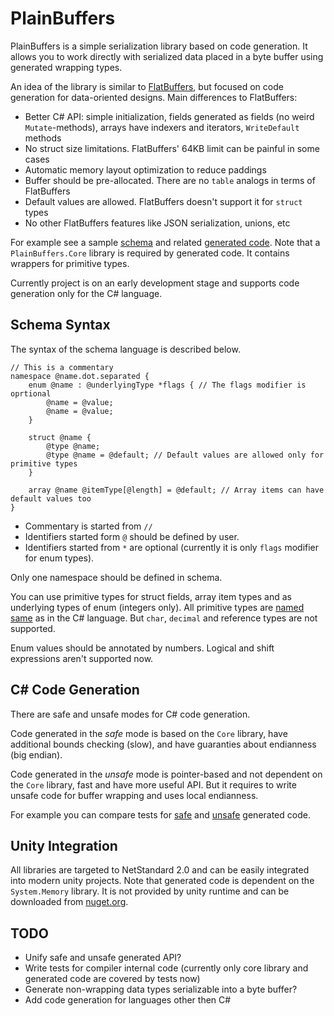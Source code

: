 # PlainBuffers

PlainBuffers is a simple serialization library based on code generation.
It allows you to work directly with serialized data placed in a byte buffer using generated wrapping types.

An idea of the library is similar to [FlatBuffers](https://github.com/google/flatbuffers),
but focused on code generation for data-oriented designs.
Main differences to FlatBuffers:
- Better C# API: simple initialization, fields generated as fields (no weird `Mutate`-methods),
arrays have indexers and iterators, `WriteDefault` methods
- No struct size limitations. FlatBuffers' 64KB limit can be painful in some cases
- Automatic memory layout optimization to reduce paddings
- Buffer should be pre-allocated. There are no `table` analogs in terms of FlatBuffers
- Default values are allowed. FlatBuffers doesn't support it for `struct` types
- No other FlatBuffers features like JSON serialization, unions, etc

For example see a sample [schema](Tests/Generated/Schema.pbs) and related [generated code](Tests/Generated/Schema.cs).
Note that a `PlainBuffers.Core` library is required by generated code. It contains wrappers for primitive types.

Currently project is on an early development stage and supports code generation only for the C# language.

## Schema Syntax

The syntax of the schema language is described below.

```
// This is a commentary
namespace @name.dot.separated {
    enum @name : @underlyingType *flags { // The flags modifier is oprtional
        @name = @value;
        @name = @value;
    }
    
    struct @name {
        @type @name;
        @type @name = @default; // Default values are allowed only for primitive types
    }
    
    array @name @itemType[@length] = @default; // Array items can have default values too
}
```

- Commentary is started from `//`
- Identifiers started form `@` should be defined by user.
- Identifiers started from `*` are optional (currently it is only `flags` modifier for enum types).

Only one namespace should be defined in schema.

You can use primitive types for struct fields, array item types and as underlying types of enum (integers only).
All primitive types are [named same](https://docs.microsoft.com/en-us/dotnet/csharp/language-reference/builtin-types/built-in-types) 
as in the C# language. But `char`, `decimal` and reference types are not supported.

Enum values should be annotated by numbers. Logical and shift expressions aren't supported now.

## C# Code Generation

There are safe and unsafe modes for C# code generation.

Code generated in the _safe_ mode is based on the `Core` library, 
have additional bounds checking (slow), and have guaranties about endianness (big endian).

Code generated in the _unsafe_ mode is pointer-based and not dependent on the `Core` library,
fast and have more useful API. But it requires to write unsafe code for buffer wrapping and uses local endianness.

For example you can compare tests for [safe](Tests/GeneratedTypesTest.cs) and
[unsafe](Tests/GeneratedUnsafeTypesTest.cs) generated code.

## Unity Integration

All libraries are targeted to NetStandard 2.0 and can be easily integrated into modern unity projects.
Note that generated code is dependent on the `System.Memory` library.
It is not provided by unity runtime and can be downloaded from [nuget.org](https://www.nuget.org/packages/System.Memory/).

## TODO

- Unify safe and unsafe generated API?
- Write tests for compiler internal code (currently only core library and generated code are covered by tests now)
- Generate non-wrapping data types serializable into a byte buffer?
- Add code generation for languages other then C#